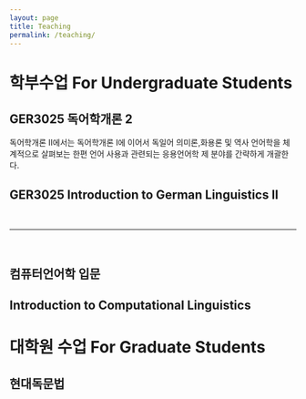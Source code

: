 ```yaml
---
layout: page
title: Teaching
permalink: /teaching/
---
```

# 학부수업 For Undergraduate Students
## GER3025 독어학개론 2
독어학개론 II에서는 독어학개론 I에 이어서 독일어 의미론,화용론 및 역사 언어학을 체계적으로 살펴보는 한편 언어 사용과 관련되는 응용언어학 제 분야를 간략하게 개괄한다.

## GER3025 Introduction to German Linguistics II


<br/>

*****

<br/> 

## 컴퓨터언어학 입문

## Introduction to Computational Linguistics


# 대학원 수업 For Graduate Students
## 현대독문법
